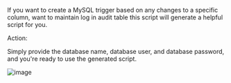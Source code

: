 If you want to create a MySQL trigger based on any changes to a specific column, want to maintain log in audit table  this script will generate a helpful script for you.

Action:

Simply provide the database name, database user, and database password, and you're ready to use the generated script.

![image](https://github.com/user-attachments/assets/2208b1be-ece0-493d-a80c-0779aa58f147)
